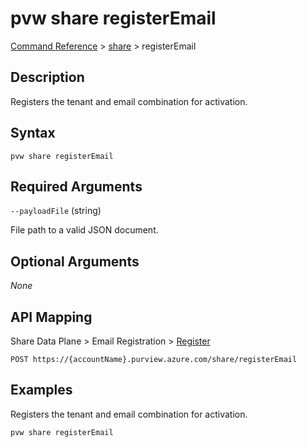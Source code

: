 # pvw share registerEmail

[Command Reference](../../../README.md#command-reference) > [share](./main.md) >  registerEmail

## Description

Registers the tenant and email combination for activation.

## Syntax

```
pvw share registerEmail
```

## Required Arguments

`--payloadFile` (string)

File path to a valid JSON document.

## Optional Arguments

*None*

## API Mapping

Share Data Plane > Email Registration > [Register](https://docs.microsoft.com/en-us/rest/api/purview/sharedataplane/email-registration/register)
```
POST https://{accountName}.purview.azure.com/share/registerEmail
```

## Examples

Registers the tenant and email combination for activation.

```powershell
pvw share registerEmail
```
